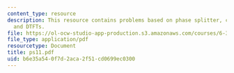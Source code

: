 ```yaml
---
content_type: resource
description: This resource contains problems based on phase splitter, complex cepstrum,
  and DTFTs.
file: https://ol-ocw-studio-app-production.s3.amazonaws.com/courses/6-341-discrete-time-signal-processing-fall-2005/b6e35a540f7d2aca2f51cd0699ec0300_ps11.pdf
file_type: application/pdf
resourcetype: Document
title: ps11.pdf
uid: b6e35a54-0f7d-2aca-2f51-cd0699ec0300
---
```

